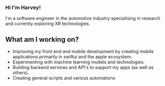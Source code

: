 ### Hi I'm Harvey!

I'm a software engineer in the automotive industry specialising in research and currently exploring XR technologies.

## What am I working on?
 - Improving my front end and mobile development by creating mobile applications primarily in swiftui and the apple ecosystem.
 - Experimenting with machine learning models and technologies.
 - Building backend services and API's to support my apps (as well as others).
 - Creating general scripts and various automations
<!--
**hpjarvis/hpjarvis** is a ✨ _special_ ✨ repository because its `README.md` (this file) appears on your GitHub profile.

Here are some ideas to get you started:

- 🔭 I’m currently working on ...
- 🌱 I’m currently learning ...
- 👯 I’m looking to collaborate on ...
- 🤔 I’m looking for help with ...
- 💬 Ask me about ...
- 📫 How to reach me: ...
- 😄 Pronouns: ...
- ⚡ Fun fact: ...
-->
